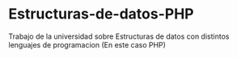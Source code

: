 # Estructuras-de-datos-PHP
Trabajo de la universidad sobre Estructuras de datos con distintos lenguajes de programacion (En este caso PHP)

